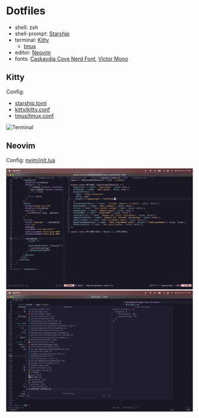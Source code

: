 # Dotfiles

- shell: zsh
- shell-prompt: [Starship](https://github.com/starship/starship)
- terminal: [Kitty](https://sw.kovidgoyal.net/kitty/quickstart/)
  - [tmux](https://github.com/tmux/tmux)
- editor: [Neovim](https://github.com/neovim/neovim)
- fonts: [Caskaydia Cove Nerd Font](https://www.nerdfonts.com/font-downloads), [Victor Mono](https://rubjo.github.io/victor-mono/)


## Kitty
Config: 
- [starship.toml](./starship.toml)
- [kitty/kitty.conf](./kitty/kitty.conf)
- [tmux/tmux.conf](./tmux/tmux.conf)

![Terminal](./public/terminal.png)

## Neovim
Config: [nvim/init.lua](./nvim/init.lua)

![Neovim 1](./public/neovim_1.png)
![Neovim 2](./public/neovim_2.png)
